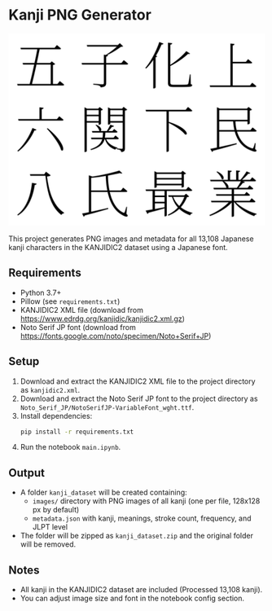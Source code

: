 # Kanji PNG Generator

![Sample Kanji Grid](kanji_sample_grid.png)

This project generates PNG images and metadata for all 13,108 Japanese kanji characters in the KANJIDIC2 dataset using a Japanese font.

## Requirements

- Python 3.7+
- Pillow (see `requirements.txt`)
- KANJIDIC2 XML file (download from https://www.edrdg.org/kanjidic/kanjidic2.xml.gz)
- Noto Serif JP font (download from https://fonts.google.com/noto/specimen/Noto+Serif+JP)

## Setup

1. Download and extract the KANJIDIC2 XML file to the project directory as `kanjidic2.xml`.
2. Download and extract the Noto Serif JP font to the project directory as `Noto_Serif_JP/NotoSerifJP-VariableFont_wght.ttf`.
3. Install dependencies:
   ```sh
   pip install -r requirements.txt
   ```
4. Run the notebook `main.ipynb`.

## Output

- A folder `kanji_dataset` will be created containing:
  - `images/` directory with PNG images of all kanji (one per file, 128x128 px by default)
  - `metadata.json` with kanji, meanings, stroke count, frequency, and JLPT level
- The folder will be zipped as `kanji_dataset.zip` and the original folder will be removed.

## Notes

- All kanji in the KANJIDIC2 dataset are included (Processed 13,108 kanji).
- You can adjust image size and font in the notebook config section.
